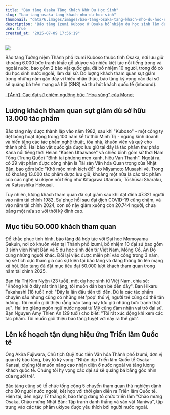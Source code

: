 ```yaml
---
title: "Bảo tàng Osaka Tăng Khách Nhờ Du Học Sinh"
slug: "bao-tang-osaka-tang-khach-nho-du-hoc-sinh"
thumbnail: "data/6.images/images/bao-tang-osaka-tang-khach-nho-du-hoc-sinh.webp"
description: "Bảo tàng Izumi Kuboso ở Osaka bổ nhiệm du học sinh làm đại sứ quảng bá, nhằm tăng lượng khách tham quan sau thời gian sụt giảm và thu hút du khách quốc tế."
use: true
created_at: "2025-07-09 17:56:19"
---
```


![](/images/20250709-00000010-mai-000-1-view.webp)

Bảo tàng Tưởng niệm Thành phố Izumi Kuboso thuộc tỉnh Osaka, nơi lưu giữ khoảng 6.000 bức tranh khắc gỗ ukiyoe và nhiều kiệt tác nổi tiếng trong và ngoài nước, bao gồm 2 bảo vật quốc gia, đã bổ nhiệm 10 người, trong đó có du học sinh nước ngoài, làm đại sứ. Do lượng khách tham quan sụt giảm trong những năm gần đây vì thiếu nhận thức, bảo tàng kỳ vọng các đại sứ sẽ quảng bá trên mạng xã hội (SNS) và thu hút khách quốc tế (inbound).

[【Ảnh】Các đại sứ chiêm ngưỡng bức "Hoa súng" của Monet](https://mainichi.jp/graphs/20250708/mpj/00m/040/125000f/20250708k0000m040244000p?inb=ys)

## Lượng khách tham quan sụt giảm dù sở hữu 13.000 tác phẩm

Bảo tàng này được thành lập vào năm 1982, sau khi "Kuboso" - một công ty dệt bông hoạt động trong 100 năm kể từ thời Minh Trị - ngừng kinh doanh và hiến tặng các tác phẩm nghệ thuật, tòa nhà, khuôn viên và quỹ cho thành phố. Hai bảo vật quốc gia được lưu giữ tại đây là tác phẩm thư pháp Kana nổi tiếng thời Heian "Kasen Utaawase" và chiếc bình gốm sứ thời Nam Tống (Trung Quốc) "Bình tai phượng men xanh, hiệu Vạn Thanh". Ngoài ra, có 29 vật phẩm được công nhận là Tài sản Văn hóa Quan trọng của Nhật Bản, bao gồm bức "Khô mộc minh kích đồ" do Miyamoto Musashi vẽ. Trong số khoảng 13.000 tác phẩm được lưu giữ, khoảng một nửa là các tác phẩm của các nghệ sĩ ukiyoe nổi tiếng như Kitagawa Utamaro, Tōshūsai Sharaku, và Katsushika Hokusai.

Tuy nhiên, lượng khách tham quan đã sụt giảm sau khi đạt đỉnh 47.321 người vào năm tài chính 1982. Sự phục hồi sau đại dịch COVID-19 cũng chậm, và vào năm tài chính 2024, con số này giảm xuống còn 20.744 người, chưa bằng một nửa so với thời kỳ đỉnh cao.

## Mục tiêu 50.000 khách tham quan

Để khắc phục tình hình, bảo tàng đã hợp tác với Đại học Momoyama Gakuin, nơi có khuôn viên tại Thành phố Izumi, bổ nhiệm 10 đại sứ bao gồm 3 sinh viên Nhật Bản và 5 du học sinh đến từ Việt Nam, Mông Cổ, Ấn Độ cùng những người khác. Đổi lại việc được miễn phí vào cổng trong 3 năm, họ sẽ tích cực tham gia các sự kiện tại bảo tàng và đăng thông tin lên mạng xã hội. Bảo tàng đã đặt mục tiêu đạt 50.000 lượt khách tham quan trong năm tài chính 2025.

Bạn Hà Thị Kim Nyên (23 tuổi), một du học sinh từ Việt Nam, chia sẻ: "Không khí ở đây rất tĩnh lặng, tôi muốn dẫn bạn bè đến đây". Bạn Hikaru Takahashi (18 tuổi) nói: "Đây là lần đầu tiên tôi đến. Dù là các tác phẩm chuyên sâu nhưng cũng có những nét 'pop' thú vị, người trẻ cũng có thể tận hưởng. Tôi muốn giới thiệu rằng bảo tàng này lưu giữ những bức tranh thật sự". Hai trợ giảng ngôn ngữ nước ngoài từ Mỹ cũng đảm nhận vai trò đại sứ. Bạn Nguyen Amy Thien An (29 tuổi) cho biết: "Tôi rất xúc động khi xem các tác phẩm. Tôi muốn giới thiệu bảo tàng tuyệt vời này ra thế giới".

## Lên kế hoạch tận dụng hiệu ứng Triển lãm Quốc tế

Ông Akira Fujiwara, Chủ tịch Quỹ Xúc tiến Văn hóa Thành phố Izumi, đơn vị quản lý bảo tàng, bày tỏ kỳ vọng: "Nhân dịp Triển lãm Quốc tế Osaka-Kansai, chúng tôi muốn nâng cao nhận diện ở nước ngoài và tăng lượng khách quốc tế. Chúng tôi hy vọng các đại sứ sẽ quảng bá bằng góc nhìn của người trẻ".

Bảo tàng cũng sẽ tổ chức tổng cộng 5 chuyến tham quan thử nghiệm dành cho 80 người nước ngoài, kết hợp với thời gian diễn ra Triển lãm Quốc tế. Hiện tại, đến ngày 17 tháng 8, bảo tàng đang tổ chức triển lãm "Chào mừng Osaka, Chào mừng Nhật Bản: Tập tranh danh thắng và sản vật Naniwa", tập trung vào các tác phẩm ukiyoe được yêu thích bởi người nước ngoài.